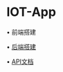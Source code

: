 # IOT-App

• 前端搭建

• [后端搭建](back/python/README.md)

• [API文档](https://github.com/XayahSuSuSu/IOT-App/wiki/API)